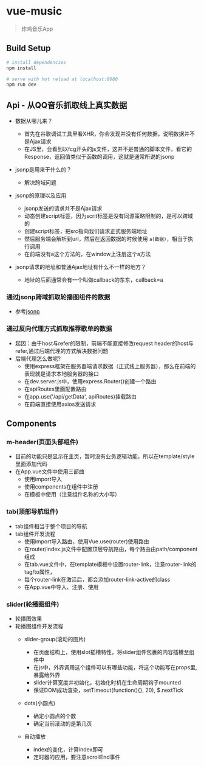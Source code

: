 # vue-music

> 炸鸡音乐App

## Build Setup

``` bash
# install dependencies
npm install

# serve with hot reload at localhost:8080
npm run dev

```

## Api - 从QQ音乐抓取线上真实数据

* 数据从哪儿来？
    * 首先在谷歌调试工具里看XHR，你会发现并没有任何数据，说明数据并不是Ajax请求
    * 在JS里，会看到以fcg开头的js文件，这并不是普通的脚本文件，看它的Response，返回值类似于函数的调用，这就是通常所说的jsonp

* jsonp是用来干什么的？
    * 解决跨域问题

* jsonp的原理以及应用
    * jsonp发送的请求并不是Ajax请求
    * 动态创建script标签，因为scrit标签是没有同源策略限制的，是可以跨域的
    * 创建script标签，把src指向我们请求正式服务端地址
    * 然后服务端会解析到url，然后在返回数据的时候使用 `a(数据)`，相当于执行调用
    * 在前端没有a这个方法的，在window上注册这个a方法

* jsonp请求的地址和普通Ajax地址有什么不一样的地方？
    * 地址的后面通常会有一个叫做callback的东东，callback=a

### 通过jsonp跨域抓取轮播图组件的数据

* 参考[jsonp](https://github.com/webmodules/jsonp)

### 通过反向代理方式抓取推荐歌单的数据

* 起因：由于host与refer的限制，前端不能直接修改request header的host与refer,通过后端代理的方式解决数据问题
* 后端代理怎么做呢?
    * 使用express框架在服务器端请求数据（正式线上服务器），那么在前端的表现就是请求本地服务器的接口
    * 在dev.server.js中，使用express.Router()创建一个路由
    * 在apiRoutes里面配置路由
    * 在app.use('/api/getData', apiRoutes)挂载路由
    * 在前端直接使用axios发送请求


## Components

### m-header(页面头部组件)

* 目前的功能只是显示在主页，暂时没有业务逻辑功能，所以在template/style里面添加代码
* 在App.vue文件中使用三部曲
    * 使用import导入
    * 使用components在组件中注册
    * 在模板中使用（注意组件名称的大小写）

### tab(顶部导航组件)
* tab组件相当于整个项目的导航
* tab组件开发流程
    * 使用import导入路由，使用Vue.use(router)使用路由
    * 在router/index.js文件中配置顶层导航路由，每个路由由path/component组成
    * 在tab.vue文件中，在template模板中设置router-link，注意router-link的tag/to属性，
    * 每个router-link在激活后，都会添加router-link-active的class
    * 在App.vue中导入、注册、使用

### slider(轮播图组件)
* 轮播图效果
* 轮播图组件开发流程
    * slider-group(滚动的图片)
        * 在页面结构上，使用slot插槽特性，将slider组件包裹的内容插槽至组件中
        * 在js中，外界调用这个组件可以有哪些功能，将这个功能写在props里,暴露给外界
        * slider计算宽度并初始化，初始化时机在生命周期钩子mounted
        * 保证DOM成功渲染，setTimeout(function(){}, 20), $.nextTick

    * dots(小圆点)
        * 确定小圆点的个数
        * 确定当前滚动的是第几页
    
    * 自动播放
        * index的变化，计算index即可
        * 定时器的应用，要注意scrollEnd事件